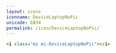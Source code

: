 ```yaml
---
layout: icons
iconname: DeviceLaptopNoPic
unicode: EB34
permalink: /icon/DeviceLaptopNoPic/
---
```


``` html
<i class="mi mi-DeviceLaptopNoPic"></i>
```
